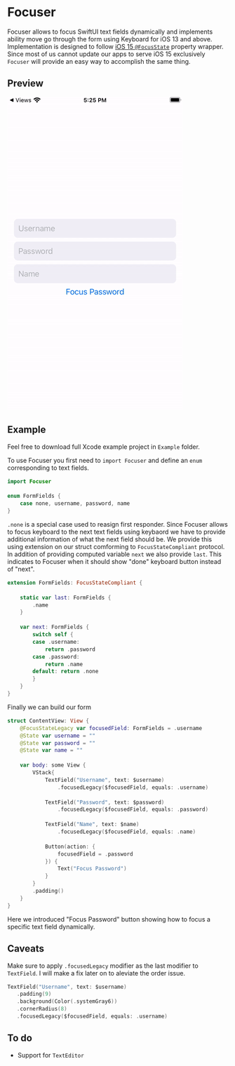 # Focuser

Focuser allows to focus SwiftUI text fields dynamically and implements ability move go through the form using Keyboard for iOS 13 and above. Implementation is designed to follow [iOS 15 `@FocusState`](https://developer.apple.com/documentation/swiftui/focusstate) property wrapper. Since most of us cannot update our apps to serve iOS 15 exclusively `Focuser` will provide an easy way to accomplish the same thing.

## Preview

![Preview gif of Focuser](./public/preview.gif)

## Example

Feel free to download full Xcode example project in `Example` folder.

To use Focuser you first need to `import Focuser` and define an `enum` corresponding to text fields.

```swift
import Focuser

enum FormFields {
    case none, username, password, name
}
```

`.none` is a special case used to reasign first responder. Since Focuser allows to focus keyboard to the next text fields using keybaord we have to provide additional information of what the next field should be. We provide this using extension on our struct comforming to `FocusStateCompliant` protocol. In addition of providing computed variable `next` we also provide `last`. This indicates to Focuser when it should show "done" keyboard button instead of "next".

```swift
extension FormFields: FocusStateCompliant {

    static var last: FormFields {
        .name
    }

    var next: FormFields {
        switch self {
        case .username:
            return .password
        case .password:
            return .name
        default: return .none
        }
    }
}
```

Finally we can build our form

```swift
struct ContentView: View {
    @FocusStateLegacy var focusedField: FormFields = .username
    @State var username = ""
    @State var password = ""
    @State var name = ""

    var body: some View {
        VStack{
            TextField("Username", text: $username)
                .focusedLegacy($focusedField, equals: .username)

            TextField("Password", text: $password)
                .focusedLegacy($focusedField, equals: .password)

            TextField("Name", text: $name)
                .focusedLegacy($focusedField, equals: .name)

            Button(action: {
                focusedField = .password
            }) {
                Text("Focus Password")
            }
        }
        .padding()
    }
}
```

Here we introduced "Focus Password" button showing how to focus a specific text field dynamically.

## Caveats

Make sure to apply `.focusedLegacy` modifier as the last modifier to `TextField`. I will make a fix later on to aleviate the order issue.

```swift
TextField("Username", text: $username)
   .padding(9)
   .background(Color(.systemGray6))
   .cornerRadius(8)
   .focusedLegacy($focusedField, equals: .username)
```

## To do

- Support for `TextEditor`
